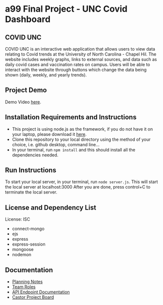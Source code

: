 # a99 Final Project - UNC Covid Dashboard

## COVID UNC

COVID UNC is an interactive web application that allows users to view data relating to Covid trends at the University of North Carolina - Chapel Hil. The website includes weekly graphs, links to external sources, and data such as daily covid cases and vaccination rates on campus. Users will be able to interact with the website through buttons which change the data being shown (daily, weekly, and yearly trends). 

## Project Demo

Demo Video [here](https://www.youtube.com/watch?v=_lfmjp67l_I&t=1s).


## Installation Requirements and Instructions
- This project is using node.js as the framework, if you do not have it on your laptop, please download it [here](https://nodejs.org/en/).
- Clone this repository to your local directory using the method of your choice, i.e. github desktop, command line...
- In your terminal, run `npm install` and this should install all the dependencies needed.


## Run Instructions
To start your local server, in your terminal, run `node server.js`. This will start the local server at localhost:3000
After you are done, press control+C to terminate the local server.


## License and Dependency List

License: ISC
- connect-mongo
- ejs
- express
- express-session
- mongoose
- nodemon


## Documentation

- [Planning Notes](https://github.com/comp426-2022-spring/a99-castor/blob/main/docs/planningnotes.md)
- [Team Roles](https://github.com/comp426-2022-spring/a99-castor/blob/main/docs/teamroles.md)
- [API Endpoint Documentation](https://github.com/comp426-2022-spring/a99-castor/blob/main/docs/endpoints.md)
- [Castor Project Board](https://github.com/orgs/comp426-2022-spring/projects/28)






